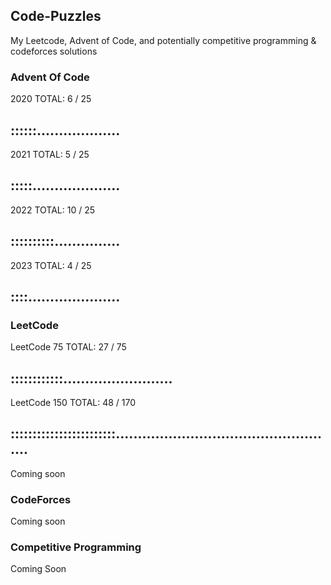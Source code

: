 ## Code-Puzzles
My Leetcode, Advent of Code, and potentially competitive programming & codeforces solutions

### Advent Of Code
2020 
TOTAL: 6 / 25
## ::::::...................

2021
TOTAL: 5 / 25
## :::::....................

2022
TOTAL: 10 / 25
## ::::::::::...............

2023
TOTAL: 4 / 25
## ::::.....................

### LeetCode

LeetCode 75
TOTAL: 27 / 75
## ::::::::::::.........................

LeetCode 150
TOTAL: 48 / 170
## ::::::::::::::::::::::::...................................................

Coming soon

### CodeForces

Coming soon

### Competitive Programming

Coming Soon